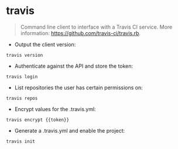 # travis

> Command line client to interface with a Travis CI service.
> More information: <https://github.com/travis-ci/travis.rb>.

- Output the client version:

`travis version`

- Authenticate against the API and store the token:

`travis login`

- List repositories the user has certain permissions on:

`travis repos`

- Encrypt values for the .travis.yml:

`travis encrypt {{token}}`

- Generate a .travis.yml and enable the project:

`travis init`
